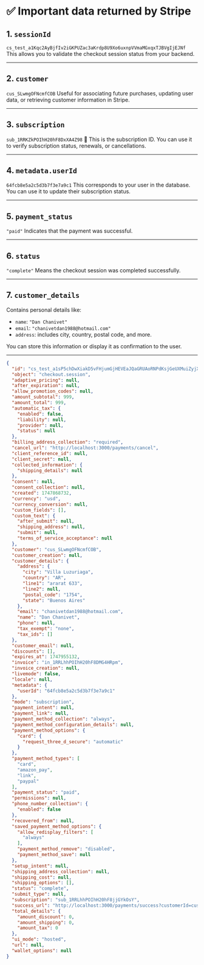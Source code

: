 # ✅ Important data returned by Stripe

## 1. `sessionId`

`cs_test_a1Kqc2AyBjfIv2iGKPUZac3aKrdp8U9Xo6uxnpVVmaMGxqxTJBVgIjEJNf`
This allows you to validate the checkout session status from your backend.

---

## 2. `customer`

`cus_SLwmgOFNcmfCOB`
Useful for associating future purchases, updating user data, or retrieving customer information in Stripe.

---

## 3. `subscription`

`sub_1RRKZkPOIhH20hF8DxXA4Z98`
🔑 This is the subscription ID. You can use it to verify subscription status, renewals, or cancellations.

---

## 4. `metadata.userId`

`64fcb8e5a2c5d3b7f3e7a9c1`
This corresponds to your user in the database. You can use it to update their subscription status.

---

## 5. `payment_status`

`"paid"`
Indicates that the payment was successful.

---

## 6. `status`

`"complete"`
Means the checkout session was completed successfully.

---

## 7. `customer_details`

Contains personal details like:

* `name`: `"Dan Chanivet"`
* `email`: `"chanivetdan1988@hotmail.com"`
* `address`: includes city, country, postal code, and more.

You can store this information or display it as confirmation to the user.

---

``` json
{
  "id": "cs_test_a1sP5chDwXiakD5vFHjumGjHEVEaJQaGRUAoRNPdKsjGeUXMuiZyjXEI2H",
  "object": "checkout.session",
  "adaptive_pricing": null,
  "after_expiration": null,
  "allow_promotion_codes": null,
  "amount_subtotal": 999,
  "amount_total": 999,
  "automatic_tax": {
    "enabled": false,
    "liability": null,
    "provider": null,
    "status": null
  },
  "billing_address_collection": "required",
  "cancel_url": "http://localhost:3000/payments/cancel",
  "client_reference_id": null,
  "client_secret": null,
  "collected_information": {
    "shipping_details": null
  },
  "consent": null,
  "consent_collection": null,
  "created": 1747868732,
  "currency": "usd",
  "currency_conversion": null,
  "custom_fields": [],
  "custom_text": {
    "after_submit": null,
    "shipping_address": null,
    "submit": null,
    "terms_of_service_acceptance": null
  },
  "customer": "cus_SLwmgOFNcmfCOB",
  "customer_creation": null,
  "customer_details": {
    "address": {
      "city": "Villa Luzuriaga",
      "country": "AR",
      "line1": "ararat 633",
      "line2": null,
      "postal_code": "1754",
      "state": "Buenos Aires"
    },
    "email": "chanivetdan1988@hotmail.com",
    "name": "Dan Chanivet",
    "phone": null,
    "tax_exempt": "none",
    "tax_ids": []
  },
  "customer_email": null,
  "discounts": [],
  "expires_at": 1747955132,
  "invoice": "in_1RRLhhPOIhH20hF8DMG4HRpm",
  "invoice_creation": null,
  "livemode": false,
  "locale": null,
  "metadata": {
    "userId": "64fcb8e5a2c5d3b7f3e7a9c1"
  },
  "mode": "subscription",
  "payment_intent": null,
  "payment_link": null,
  "payment_method_collection": "always",
  "payment_method_configuration_details": null,
  "payment_method_options": {
    "card": {
      "request_three_d_secure": "automatic"
    }
  },
  "payment_method_types": [
    "card",
    "amazon_pay",
    "link",
    "paypal"
  ],
  "payment_status": "paid",
  "permissions": null,
  "phone_number_collection": {
    "enabled": false
  },
  "recovered_from": null,
  "saved_payment_method_options": {
    "allow_redisplay_filters": [
      "always"
    ],
    "payment_method_remove": "disabled",
    "payment_method_save": null
  },
  "setup_intent": null,
  "shipping_address_collection": null,
  "shipping_cost": null,
  "shipping_options": [],
  "status": "complete",
  "submit_type": null,
  "subscription": "sub_1RRLhhPOIhH20hF8jjGYkOsY",
  "success_url": "http://localhost:3000/payments/success?customerId=cus_SLwmgOFNcmfCOB&sessionId={CHECKOUT_SESSION_ID}",
  "total_details": {
    "amount_discount": 0,
    "amount_shipping": 0,
    "amount_tax": 0
  },
  "ui_mode": "hosted",
  "url": null,
  "wallet_options": null
}
```
